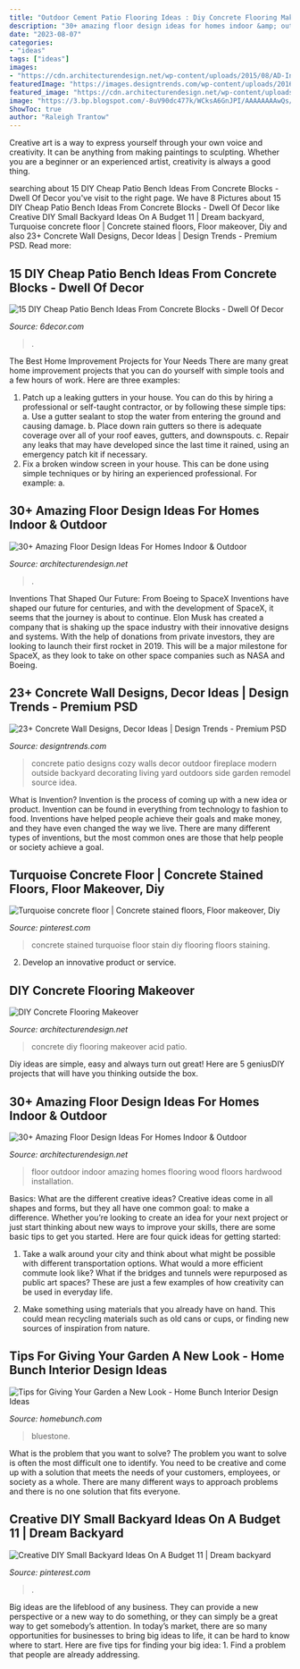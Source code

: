 ```yaml
---
title: "Outdoor Cement Patio Flooring Ideas : Diy Concrete Flooring Makeover"
description: "30+ amazing floor design ideas for homes indoor &amp; outdoor"
date: "2023-08-07"
categories:
- "ideas"
tags: ["ideas"]
images:
- "https://cdn.architecturendesign.net/wp-content/uploads/2015/08/AD-Indoor-Outdoor-Floor-Design-Ideas-32.jpg"
featuredImage: "https://images.designtrends.com/wp-content/uploads/2016/03/21110335/Cozy-Patio-Concrete-Wall.jpeg"
featured_image: "https://cdn.architecturendesign.net/wp-content/uploads/2016/01/AD-DIY-Concrete-Flooring-Makeover-02.jpg"
image: "https://3.bp.blogspot.com/-8uV90dc477k/WCksA6GnJPI/AAAAAAAAwQs/ew5Sl62rckMbpsxhDMSDSTi0l5CAyJ69wCLcB/s1600/325235.jpg"
ShowToc: true
author: "Raleigh Trantow"
---
```



Creative art is a way to express yourself through your own voice and creativity. It can be anything from making paintings to sculpting. Whether you are a beginner or an experienced artist, creativity is always a good thing.

	

		
searching about 15 DIY Cheap Patio Bench Ideas From Concrete Blocks - Dwell Of Decor you've visit to the right page. We have 8 Pictures about 15 DIY Cheap Patio Bench Ideas From Concrete Blocks - Dwell Of Decor like Creative DIY Small Backyard Ideas On A Budget 11 | Dream backyard, Turquoise concrete floor | Concrete stained floors, Floor makeover, Diy and also 23+ Concrete Wall Designs, Decor Ideas | Design Trends - Premium PSD. Read more:
		
    
## 15 DIY Cheap Patio Bench Ideas From Concrete Blocks - Dwell Of Decor

<img loading=lazy src="https://3.bp.blogspot.com/-8uV90dc477k/WCksA6GnJPI/AAAAAAAAwQs/ew5Sl62rckMbpsxhDMSDSTi0l5CAyJ69wCLcB/s1600/325235.jpg" onerror="this.onerror=null;this.src='https://tse4.mm.bing.net/th?id=OIP.pqRrmJUo2D0CMiHsgcS11wHaRw&amp;pid=15.1';" alt="15 DIY Cheap Patio Bench Ideas From Concrete Blocks - Dwell Of Decor">

_Source: 6decor.com_

>. 

	

The Best Home Improvement Projects for Your Needs
There are many great home improvement projects that you can do yourself with simple tools and a few hours of work. Here are three examples: 
1. Patch up a leaking gutters in your house. You can do this by hiring a professional or self-taught contractor, or by following these simple tips: 
a. Use a gutter sealant to stop the water from entering the ground and causing damage. 
b. Place down rain gutters so there is adequate coverage over all of your roof eaves, gutters, and downspouts. 
c. Repair any leaks that may have developed since the last time it rained, using an emergency patch kit if necessary.
2. Fix a broken window screen in your house. This can be done using simple techniques or by hiring an experienced professional. For example: 
a.

    
## 30+ Amazing Floor Design Ideas For Homes Indoor &amp; Outdoor

<img loading=lazy src="https://cdn.architecturendesign.net/wp-content/uploads/2015/08/AD-Indoor-Outdoor-Floor-Design-Ideas-32.jpg" onerror="this.onerror=null;this.src='https://tse3.mm.bing.net/th?id=OIP.TL6GxW9NY5m83qN809rjvgHaLE&amp;pid=15.1';" alt="30+ Amazing Floor Design Ideas For Homes Indoor &amp; Outdoor">

_Source: architecturendesign.net_

>. 

	

Inventions That Shaped Our Future: From Boeing to SpaceX
Inventions have shaped our future for centuries, and with the development of SpaceX, it seems that the journey is about to continue. Elon Musk has created a company that is shaking up the space industry with their innovative designs and systems. With the help of donations from private investors, they are looking to launch their first rocket in 2019. This will be a major milestone for SpaceX, as they look to take on other space companies such as NASA and Boeing.

    
## 23+ Concrete Wall Designs, Decor Ideas | Design Trends - Premium PSD

<img loading=lazy src="https://images.designtrends.com/wp-content/uploads/2016/03/21110335/Cozy-Patio-Concrete-Wall.jpeg" onerror="this.onerror=null;this.src='https://tse1.mm.bing.net/th?id=OIP.A515RlTHqqZHNI_WF7hOCwHaLG&amp;pid=15.1';" alt="23+ Concrete Wall Designs, Decor Ideas | Design Trends - Premium PSD">

_Source: designtrends.com_

>concrete patio designs cozy walls decor outdoor fireplace modern outside backyard decorating living yard outdoors side garden remodel source idea. 

	

What is Invention?
Invention is the process of coming up with a new idea or product. Invention can be found in everything from technology to fashion to food. Inventions have helped people achieve their goals and make money, and they have even changed the way we live. There are many different types of inventions, but the most common ones are those that help people or society achieve a goal.

    
## Turquoise Concrete Floor | Concrete Stained Floors, Floor Makeover, Diy

<img loading=lazy src="https://i.pinimg.com/736x/44/80/d6/4480d6159994a368fa7e44cdb317804c--stained-concrete-flooring-concrete-staining.jpg" onerror="this.onerror=null;this.src='https://tse2.mm.bing.net/th?id=OIP.vVK0IO7m4YncPZ0vowG41QHaJ9&amp;pid=15.1';" alt="Turquoise concrete floor | Concrete stained floors, Floor makeover, Diy">

_Source: pinterest.com_

>concrete stained turquoise floor stain diy flooring floors staining. 

	

2. Develop an innovative product or service.

    
## DIY Concrete Flooring Makeover

<img loading=lazy src="https://cdn.architecturendesign.net/wp-content/uploads/2016/01/AD-DIY-Concrete-Flooring-Makeover-02.jpg" onerror="this.onerror=null;this.src='https://tse3.mm.bing.net/th?id=OIP.OWKPPqNWVD0c2833HrX3fgHaJ3&amp;pid=15.1';" alt="DIY Concrete Flooring Makeover">

_Source: architecturendesign.net_

>concrete diy flooring makeover acid patio. 

	

Diy ideas are simple, easy and always turn out great! Here are 5 geniusDIY projects that will have you thinking outside the box.

    
## 30+ Amazing Floor Design Ideas For Homes Indoor &amp; Outdoor

<img loading=lazy src="http://cdn.architecturendesign.net/wp-content/uploads/2015/08/AD-Indoor-Outdoor-Floor-Design-Ideas-20.jpg" onerror="this.onerror=null;this.src='https://tse3.mm.bing.net/th?id=OIP.iEN4p-EMZ-w4uLkUbwK7qwHaLH&amp;pid=15.1';" alt="30+ Amazing Floor Design Ideas For Homes Indoor &amp; Outdoor">

_Source: architecturendesign.net_

>floor outdoor indoor amazing homes flooring wood floors hardwood installation. 

	

Basics: What are the different creative ideas?
Creative ideas come in all shapes and forms, but they all have one common goal: to make a difference. Whether you’re looking to create an idea for your next project or just start thinking about new ways to improve your skills, there are some basic tips to get you started. Here are four quick ideas for getting started:
1. Take a walk around your city and think about what might be possible with different transportation options. What would a more efficient commute look like? What if the bridges and tunnels were repurposed as public art spaces? These are just a few examples of how creativity can be used in everyday life.

2. Make something using materials that you already have on hand. This could mean recycling materials such as old cans or cups, or finding new sources of inspiration from nature.

    
## Tips For Giving Your Garden A New Look - Home Bunch Interior Design Ideas

<img loading=lazy src="https://www.homebunch.com/wp-content/uploads/Patio-Furniture-Ideas.-Small-Patio-Ideas.-Small-Patio-Furniture-Ideas.-Small-Patio.-Patio-Flooring-is-bluestone.-Patio-PatioFurniture-SmallPatio-Westover-Landscape-Design-Inc..jpg" onerror="this.onerror=null;this.src='https://tse2.mm.bing.net/th?id=OIP.SWoH2EFbe-rpgDZLMYydTQHaLM&amp;pid=15.1';" alt="Tips for Giving Your Garden a New Look - Home Bunch Interior Design Ideas">

_Source: homebunch.com_

>bluestone. 

	

What is the problem that you want to solve?
The problem you want to solve is often the most difficult one to identify. You need to be creative and come up with a solution that meets the needs of your customers, employees, or society as a whole. There are many different ways to approach problems and there is no one solution that fits everyone.

    
## Creative DIY Small Backyard Ideas On A Budget 11 | Dream Backyard

<img loading=lazy src="https://i.pinimg.com/736x/d8/3b/d9/d83bd90d9ffd5c0e731d7c029d89773f.jpg" onerror="this.onerror=null;this.src='https://tse2.mm.bing.net/th?id=OIP.KjbwCFE9P7UZl2t6DnHEHgHaNJ&amp;pid=15.1';" alt="Creative DIY Small Backyard Ideas On A Budget 11 | Dream backyard">

_Source: pinterest.com_

>. 

	

Big ideas are the lifeblood of any business. They can provide a new perspective or a new way to do something, or they can simply be a great way to get somebody’s attention. In today’s market, there are so many opportunities for businesses to bring big ideas to life, it can be hard to know where to start. Here are five tips for finding your big idea: 1. Find a problem that people are already addressing.

